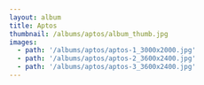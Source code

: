 ```yaml
---
layout: album
title: Aptos
thumbnail: /albums/aptos/album_thumb.jpg
images:
  - path: '/albums/aptos/aptos-1_3000x2000.jpg'
  - path: '/albums/aptos/aptos-2_3600x2400.jpg'
  - path: '/albums/aptos/aptos-3_3600x2400.jpg'
---
```



